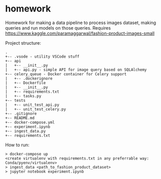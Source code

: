# homework
Homework for making a data pipeline to process images dataset, making queries and run models on those queries.
Requires https://www.kaggle.com/paramaggarwal/fashion-product-images-small

Project structure:
```
.
+-- .vsode - utility VSCode stuff
+-- api
|   +-- __init__.py
|   +-- api.py - simple API for image query based on SQLAlchemy
+-- celery_queue - Docker container for Celery support
|   +-- .dockerignore
|   +-- Dockerfile
|   +-- __init__.py
|   +-- requirements.txt
|   +-- tasks.py
+-- tests
|   +-- unit_test_api.py
|   +-- unit_test_celery.py
+-- .gitignore 
+-- README.md
+-- docker-compose.yml
+-- experiment.ipynb
+-- ingest_data.py
+-- requirements.txt
```

How to run:
```
> docker-compose up
<create virtualenv with requirements.txt in any preferrable way: Conda/pyenv/virtualenv>
> ingest_data <path_to_fashion_product_dataset>
> jupyter notebook experiment.ipynb
```
